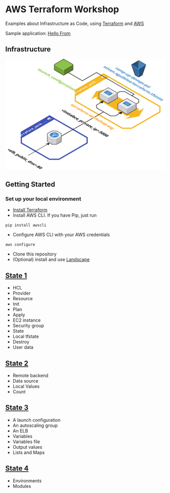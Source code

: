 # AWS Terraform Workshop

Examples about Infrastructure as Code, using [Terraform](https://www.terraform.io/) and [AWS](https://aws.amazon.com/)

Sample application: [Hello From](https://github.com/facevedom/hello-from)

## Infrastructure
![Infrastructure State 3](./images/state_4.svg)

## Getting Started
### Set up your local environment
- [Install Terraform](https://www.terraform.io/intro/getting-started/install.html)
- Install AWS CLI. If you have Pip, just run 
```
pip install awscli
```
- Configure AWS CLI with your AWS credentials
```
aws configure
```
- Clone this repository
- (Optional) install and use [Landscape](https://github.com/coinbase/terraform-landscape)

## [State 1](./state_1)
- HCL
- Provider
- Resource
- Init
- Plan
- Apply
- EC2 instance
- Security group
- State
- Local tfstate
- Destroy
- User data

## [State 2](./state_2)
- Remote backend
- Data source
- Local Values
- Count

## [State 3](./state_3)
- A launch configuration
- An autoscaling group
- An ELB
- Variables
- Variables file
- Output values
- Lists and Maps

## [State 4](./state_4)
- Environments
- Modules